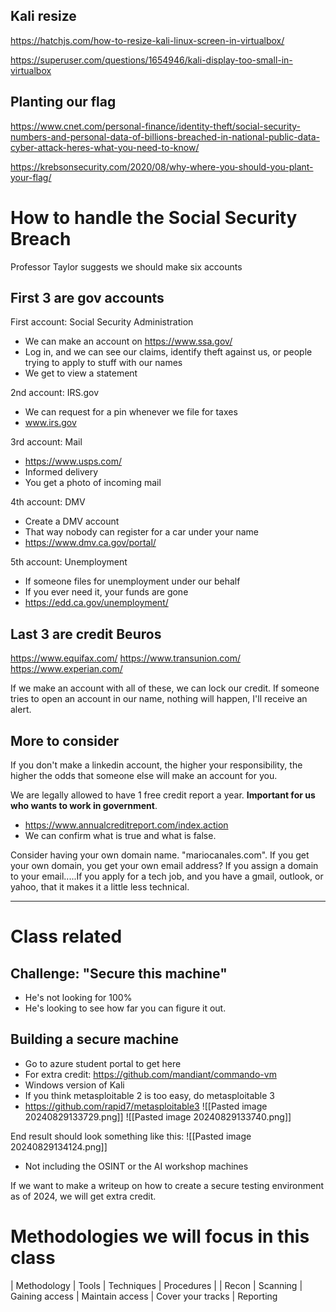 ## Kali resize
https://hatchjs.com/how-to-resize-kali-linux-screen-in-virtualbox/

https://superuser.com/questions/1654946/kali-display-too-small-in-virtualbox

## Planting our flag

https://www.cnet.com/personal-finance/identity-theft/social-security-numbers-and-personal-data-of-billions-breached-in-national-public-data-cyber-attack-heres-what-you-need-to-know/

https://krebsonsecurity.com/2020/08/why-where-you-should-you-plant-your-flag/

# How to handle the Social Security Breach

Professor Taylor suggests we should make six accounts

## First 3 are gov accounts
First account: Social Security Administration
- We can make an account on https://www.ssa.gov/
- Log in, and we can see our claims, identify theft against us, or people trying to apply to stuff with our names
- We get to view a statement

2nd account: IRS.gov
- We can request for a pin whenever we file for taxes
- www.irs.gov

3rd account: Mail
- https://www.usps.com/
- Informed delivery
- You get a photo of incoming mail 

4th account: DMV
- Create a DMV account
- That way nobody can register for a car under your name
- https://www.dmv.ca.gov/portal/

5th account: Unemployment
- If someone files for unemployment under our behalf
- If you ever need it, your funds are gone
- https://edd.ca.gov/unemployment/

## Last 3 are credit Beuros
https://www.equifax.com/
https://www.transunion.com/
https://www.experian.com/

If we make an account with all of these, we can lock our credit.
If someone tries to open an account in our name, nothing will happen, I'll receive an alert. 

## More to consider
If you don't make a linkedin account, the higher your responsibility, the higher the odds that someone else will make an account for you. 

We are legally allowed to have 1 free credit report a year. **Important for us who wants to work in government**. 
- https://www.annualcreditreport.com/index.action
- We can confirm what is true and what is false.

Consider having your own domain name. "mariocanales.com". If you get your own domain, you get your own email address? If you assign a domain to your email.....If you apply for a tech job, and you have a gmail, outlook, or yahoo, that it makes it a little less technical. 

----
# Class related

## Challenge: "Secure this machine"
- He's not looking for 100%
- He's looking to see how far you can figure it out.


## Building a secure machine

- Go to azure student portal to get here 
- For extra credit: https://github.com/mandiant/commando-vm
- Windows version of Kali
- If you think metasploitable 2 is too easy, do metasploitable 3
- https://github.com/rapid7/metasploitable3
![[Pasted image 20240829133729.png]]
![[Pasted image 20240829133740.png]]

End result should look something like this:
![[Pasted image 20240829134124.png]]
- Not including the OSINT or the AI workshop machines

If we want to make a writeup on how to create a secure testing environment as of 2024, we will get extra credit.

# Methodologies we will focus in this class

| Methodology | Tools | Techniques | Procedures |
| Recon
| Scanning
| Gaining access
| Maintain access
| Cover your tracks
| Reporting

